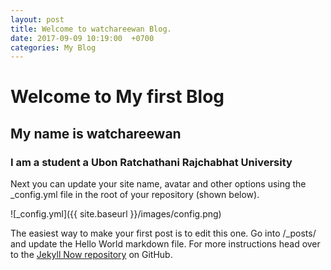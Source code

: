 ```yaml
---
layout: post
title: Welcome to watchareewan Blog.
date: 2017-09-09 10:19:00  +0700
categories: My Blog
---
```


# Welcome to My first Blog
## My name is watchareewan
### I am a student a Ubon Ratchathani Rajchabhat University

Next you can update your site name, avatar and other options using the _config.yml file in the root of your repository (shown below).

![_config.yml]({{ site.baseurl }}/images/config.png)

The easiest way to make your first post is to edit this one. Go into /_posts/ and update the Hello World markdown file. For more instructions head over to the [Jekyll Now repository](https://github.com/barryclark/jekyll-now) on GitHub.
